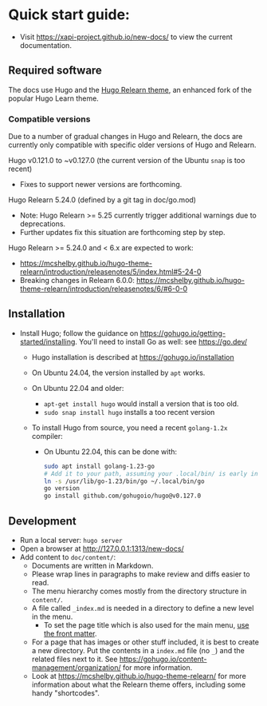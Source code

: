 # Quick start guide:

- Visit https://xapi-project.github.io/new-docs/ to view the current documentation.

## Required software

The docs use Hugo and the [Hugo Relearn theme](https://mcshelby.github.io/hugo-theme-relearn),
an enhanced fork of the popular Hugo Learn theme.

### Compatible versions

Due to a number of gradual changes in Hugo and Relearn,
the docs are currently only compatible with specific older versions of Hugo and Relearn.

Hugo v0.121.0 to ~v0.127.0 (the current version of the Ubuntu `snap` is too recent)
- Fixes to support newer versions are forthcoming.

Hugo Relearn 5.24.0 (defined by a git tag in doc/go.mod)
- Note: Hugo Relearn >= 5.25 currently trigger additional warnings due to deprecations.
- Further updates fix this situation are forthcoming step by step.

Hugo Relearn >= 5.24.0 and < 6.x are expected to work:
- https://mcshelby.github.io/hugo-theme-relearn/introduction/releasenotes/5/index.html#5-24-0
- Breaking changes in Relearn 6.0.0:
  https://mcshelby.github.io/hugo-theme-relearn/introduction/releasenotes/6/#6-0-0

## Installation

- Install Hugo; follow the guidance on https://gohugo.io/getting-started/installing.
  You'll need to install Go as well: see https://go.dev/
  - Hugo installation is described at https://gohugo.io/installation
  - On Ubuntu 24.04, the version installed by `apt` works.
  - On Ubuntu 22.04 and older:
    - `apt-get install hugo` would install a version that is too old.
    - `sudo snap install hugo` installs a too recent version

  - To install Hugo from source, you need a recent `golang-1.2x` compiler:
    - On Ubuntu 22.04, this can be done with:
      ```bash
      sudo apt install golang-1.23-go
      # Add it to your path, assuming your .local/bin/ is early in your PATH:
      ln -s /usr/lib/go-1.23/bin/go ~/.local/bin/go
      go version
      go install github.com/gohugoio/hugo@v0.127.0
      ```

## Development

- Run a local server: `hugo server`
- Open a browser at http://127.0.0.1:1313/new-docs/
- Add content to `doc/content/`:
  - Documents are written in Markdown.
  - Please wrap lines in paragraphs to make review and diffs easier to read.
  - The menu hierarchy comes mostly from the directory structure in `content/`.
  - A file called `_index.md` is needed in a directory to define a new level in the menu.
    - To set the page title which is also used for the main menu,
      [use the front matter](https://gohugo.io/content-management/front-matter/).
  - For a page that has images or other stuff included, it is best to create a new directory. Put the contents in a `index.md` file (no `_`) and the related files next to it. See https://gohugo.io/content-management/organization/ for more information.
  - Look at https://mcshelby.github.io/hugo-theme-relearn/ for more information about what the Relearn theme offers, including some handy "shortcodes".
